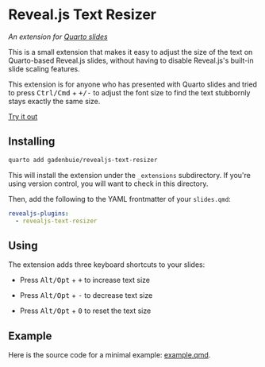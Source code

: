 # Reveal.js Text Resizer

_An extension for [Quarto slides](https://quarto.org/docs/presentations/revealjs/)_

This is a small extension that makes it easy to adjust the size of the text on Quarto-based Reveal.js slides, without having to disable Reveal.js's built-in slide scaling features.

This extension is for anyone who has presented with Quarto slides and tried to press <kbd>Ctrl/Cmd</kbd> + <kbd>+/-</kbd> to adjust the font size to find the text stubbornly stays exactly the same size.

[Try it out](https://pkg.garrickadenbuie.com/revealjs-text-resizer/example.html)

## Installing

```bash
quarto add gadenbuie/revealjs-text-resizer
```

This will install the extension under the `_extensions` subdirectory.
If you're using version control, you will want to check in this directory.

Then, add the following to the YAML frontmatter of your `slides.qmd`:

```yaml
revealjs-plugins:
  - revealjs-text-resizer
```

## Using

The extension adds three keyboard shortcuts to your slides:

* Press <kbd>Alt/Opt</kbd> + <kbd>+</kbd> to increase text size

* Press <kbd>Alt/Opt</kbd> + <kbd>-</kbd> to decrease text size

* Press <kbd>Alt/Opt</kbd> + <kbd>0</kbd> to reset the text size

## Example

Here is the source code for a minimal example: [example.qmd](example.qmd).

